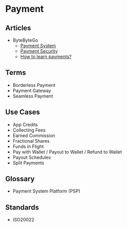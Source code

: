 # Payment

## Articles

- ByteByteGo
  - [Payment System](https://blog.bytebytego.com/p/payment-system)
  - [Payment Security](https://blog.bytebytego.com/p/payment-security)
  - [How to learn payments?](https://blog.bytebytego.com/p/how-to-learn-payments)

<!-- ## Components

- Ledger
- Reconciliation
- Wallets -->

## Terms

- Borderless Payment
- Payment Gateway
- Seamless Payment

## Use Cases

- App Credits
- Collecting Fees
- Earned Commission
- Fractional Shares
- Funds in Flight
- Pay with Wallet / Payout to Wallet / Refund to Wallet
- Payout Schedules
- Split Payments

## Glossary

- Payment System Platform (PSP)

## Standards

- ISO20022
